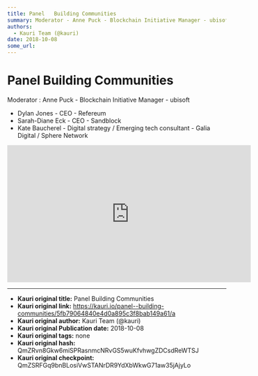 ```yaml
---
title: Panel   Building Communities
summary: Moderator - Anne Puck - Blockchain Initiative Manager - ubisoft * Dylan Jones - CEO - Refereum * Sarah-Diane Eck - CEO - Sandblock * Kate Baucherel - Digital strategy / Emerging tech consultant - Galia Digital / Sphere Network
authors:
  - Kauri Team (@kauri)
date: 2018-10-08
some_url: 
---
```


# Panel   Building Communities


Moderator : Anne Puck - Blockchain Initiative Manager - ubisoft
* Dylan Jones - CEO - Refereum
* Sarah-Diane Eck - CEO - Sandblock
* Kate Baucherel - Digital strategy / Emerging tech consultant - Galia Digital / Sphere Network

<div align="center"><iframe width="560" height="315" src="https://www.youtube.com/embed/Fgn9AoWQ9AY" frameborder="0" allow="encrypted-media" allowfullscreen></iframe></div>







---

- **Kauri original title:** Panel   Building Communities
- **Kauri original link:** https://kauri.io/panel--building-communities/5fb79064840e4d0a895c3f8bab149a61/a
- **Kauri original author:** Kauri Team (@kauri)
- **Kauri original Publication date:** 2018-10-08
- **Kauri original tags:** none
- **Kauri original hash:** QmZRvn8Gkw6miSPRasnmcNRvGS5wuKfvhwgZDCsdReWTSJ
- **Kauri original checkpoint:** QmZSRFGq9bnBLosiVwSTANrDR9YdXbWkwG71aw35jAjyLo



